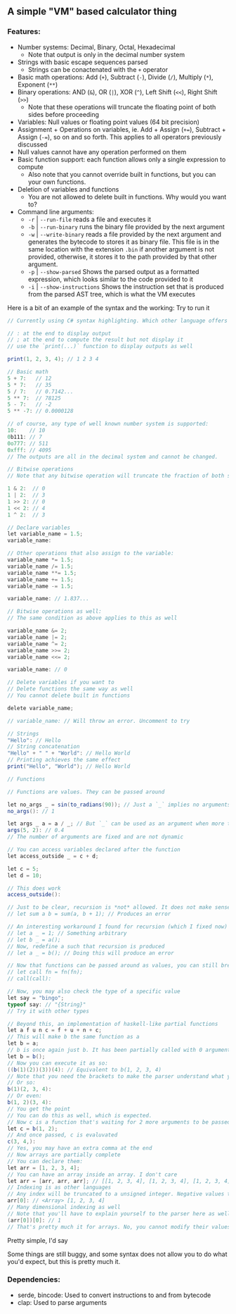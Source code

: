 ## A simple "VM" based calculator thing
### Features:
- Number systems: Decimal, Binary, Octal, Hexadecimal
    - Note that output is only in the decimal number system
- Strings with basic escape sequences parsed
    - Strings can be conactenated with the `+` operator
- Basic math operations: Add (`+`), Subtract (`-`), Divide (`/`), Multiply (`*`), Exponent (`**`)
- Binary operations: AND (`&`), OR (`|`), XOR (`^`), Left Shift (`<<`), Right Shift (`>>`)
    - Note that these operations will truncate the floating point of both sides before proceeding
- Variables: Null values or floating point values (64 bit precision)
- Assignment + Operations on variables, ie. Add + Assign (`+=`), Subtract + Assign (`-=`), so on and so forth. This applies to all operators previously discussed
- Null values cannot have any operation performed on them
- Basic function support: each function allows only a single expression to compute
    - Also note that you cannot override built in functions, but you can your own functions. 
- Deletion of variables and functions
    - You are not allowed to delete built in functions. Why would you want to? 
- Command line arguments:
    - `-r` | `--run-file` reads a file and executes it
    - `-b` | `--run-binary` runs the binary file provided by the next argument
    - `-w` | `--write-binary` reads a file provided by the next argument and generates the bytecode to stores it as binary file. This file is in the same location with the extension `.bin` if another argument is not provided, otherwise, it stores it to the path provided by that other argument.
    - `-p` | `--show-parsed` Shows the parsed output as a formatted expression, which looks similar to the code provided to it
    - `-i` | `--show-instructions` Shows the instruction set that is produced from the parsed AST tree, which is what the VM executes

Here is a bit of an example of the syntax and the working:
Try to run it
```cs
// Currently using C# syntax highlighting. Which other language offers syntax highlighting that better suits this?

// : at the end to display output
// ; at the end to compute the result but not display it
// use the `print(...)` function to display outputs as well

print(1, 2, 3, 4); // 1 2 3 4

// Basic math
5 + 7:   // 12
5 * 7:   // 35
5 / 7:   // 0.7142...
5 ** 7:  // 78125
5 - 7:   // -2
5 ** -7: // 0.0000128

// of course, any type of well known number system is supported:
10:    // 10
0b111: // 7
0o777: // 511
0xfff: // 4095
// The outputs are all in the decimal system and cannot be changed.

// Bitwise operations
// Note that any bitwise operation will truncate the fraction of both sides before proceeding since floating point bitwise operations don't make sense

1 & 2:  // 0
1 | 2:  // 3
1 >> 2: // 0
1 << 2: // 4
1 ^ 2:  // 3

// Declare variables
let variable_name = 1.5;
variable_name:

// Other operations that also assign to the variable:
variable_name *= 1.5;
variable_name /= 1.5;
variable_name **= 1.5;
variable_name += 1.5;
variable_name -= 1.5;

variable_name: // 1.837...

// Bitwise operations as well:
// The same condition as above applies to this as well

variable_name &= 2;
variable_name |= 2;
variable_name ^= 2;
variable_name >>= 2;
variable_name <<= 2;

variable_name: // 0

// Delete variables if you want to
// Delete functions the same way as well
// You cannot delete built in functions

delete variable_name;

// variable_name: // Will throw an error. Uncomment to try

// Strings
"Hello": // Hello
// String concatenation
"Hello" + " " + "World": // Hello World
// Printing achieves the same effect
print("Hello", "World"); // Hello World

// Functions

// Functions are values. They can be passed around

let no_args _ = sin(to_radians(90)); // Just a `_` implies no arguments
no_args(): // 1

let args _ a = a / _; // But `_` can be used as an argument when more than one argument is expected
args(5, 2): // 0.4
// The number of arguments are fixed and are not dynamic

// You can access variables declared after the function
let access_outside _ = c + d;

let c = 5;
let d = 10;

// This does work
access_outside():

// Just to be clear, recursion is *not* allowed. It does not make sense with a single expression function anyway.
// let sum a b = sum(a, b + 1); // Produces an error

// An interesting workaround I found for recursion (which I fixed now)
// let a _ = 1; // Something arbitrary
// let b _ = a();
// Now, redefine a such that recursion is produced
// let a _ = b(); // Doing this will produce an error

// Now that functions can be passed around as values, you can still break this by doing
// let call fn = fn(fn);
// call(call):

// Now, you may also check the type of a specific value
let say = "bingo";
typeof say: // "{String}"
// Try it with other types

// Beyond this, an implementation of haskell-like partial functions
let a f u n c = f + u + n + c;
// This will make b the same function as a
let b = a;
// b is once again just b. It has been partially called with 0 arguments and is waiting for more arguments to come by
let b = b();
// Now you can execute it as so:
((b(1)(2))(3))(4): // Equivalent to b(1, 2, 3, 4)
// Note that you need the brackets to make the parser understand what you're calling.
// Or so:
b(1)(2, 3, 4):
// Or even:
b(1, 2)(3, 4):
// You get the point
// You can do this as well, which is expected.
// Now c is a function that's waiting for 2 more arguments to be passed to it.
let c = b(1, 2);
// And once passed, c is evaluvated
c(3, 4,):
// Yes, you may have an extra comma at the end
// Now arrays are partially complete
// You can declare them:
let arr = [1, 2, 3, 4];
// You can have an array inside an array. I don't care
let arr = [arr, arr, arr]; // [[1, 2, 3, 4], [1, 2, 3, 4], [1, 2, 3, 4]]
// Indexing is as other languages
// Any index will be truncated to a unsigned integer. Negative values to zero
arr[0]: // <Array> [1, 2, 3, 4]
// Many dimensional indexing as well
// Note that you'll have to explain yourself to the parser here as well
(arr[0])[0]: // 1
// That's pretty much it for arrays. No, you cannot modify their values yet
```
Pretty simple, I'd say

Some things are still buggy, and some syntax does not allow you to do what you'd expect, but this is pretty much it.

### Dependencies:
- serde, bincode: Used to convert instructions to and from bytecode
- clap: Used to parse arguments

